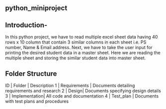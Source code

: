 ## python_miniproject

## Introduction-

In this python project, we have to read multiple excel sheet data having 40 rows x 10 column that contain 3 similar columns in each sheet i.e. PS number, Name & Email address. Next, we have to take the user input for printing the desired student data in a master sheet. Here we are reading the multiple sheet and storing the similar student data into master sheet.

## Folder Structure
 ID | Folder | Description
1 | Requirements |	Documents detailing requirements and research
2 | Design|	Documents specifying design details
3 | Implementation|	All code and documentation
4 | Test_plan |	Documents with test plans and procedures
